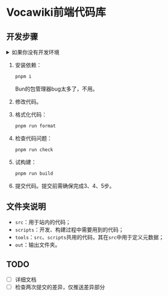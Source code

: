 # Vocawiki前端代码库

## 开发步骤

<details>
<summary>如果你没有开发环境</summary>

> [!NOTE]
> 以下教程面向的是纯小白，如果你有不同见解，按你的方法做既可。

1. [安装Node.js](https://nodejs.org/zh-cn/download)

   > Windows用户注意不要被上面的Docker唬住了，下载下面的“Windows 安装程序(.msi)”或“独立文件(.zip)”（后者需要手动设置Path）。

2. 在项目根目录运行：

   ```sh
   corepack install
   ```

</details>

1. 安装依赖：

   ```sh
   pnpm i
   ```

   Bun的包管理器bug太多了，不用。

2. 修改代码。
3. 格式化代码：

   ```sh
   pnpm run format
   ```

4. 检查代码问题：

   ```sh
   pnpm run check
   ```

5. 试构建：

   ```sh
   pnpm run build
   ```

6. 提交代码。提交前需确保完成3、4、5步。

## 文件夹说明

- `src`：用于站内的代码；
- `scripts`：开发、构建过程中需要用到的代码；
- `tools`：`src`、`scripts`共用的代码，其在`src`中用于定义元数据；
- `out`：输出文件夹。

## TODO

- [ ] 详细文档
- [ ] 检查两次提交的差异，仅推送差异部分
